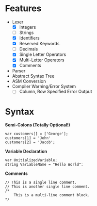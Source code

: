 # Features
* Lexer
    * [X] Integers
    * [ ] Strings
    * [X] Identifiers
    * [X] Reserved Keywords
    * [ ] Decimals
    * [X] Single Letter Operators
    * [X] Multi-Letter Operators
    * [X] Comments
* Parser
* Abstract Syntax Tree
* ASM Conversion
* Compiler Warning/Error System
    * [ ] Column, Row Specified Error Output  

# Syntax

**Semi-Colons (Totally Optional!)**
```
var customers[] = ['George'];
customers[1] = 'John'
customers[2] = 'Jacob';
```

**Variable Declaration** 
```
var UnitializedVariable;
string VariableName = "Hello World":
```

**Comments**
```
// This is a single line comment.
// This is another single line comment.
/*
    This is a multi-line comment block.
*/
```




